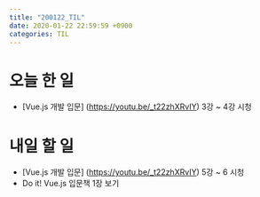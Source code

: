 ```yaml
---
title: "200122_TIL"
date: 2020-01-22 22:59:59 +0900
categories: TIL
---
```

# 오늘 한 일
* [Vue.js 개발 입문] (https://youtu.be/_t22zhXRvIY) 3강 ~ 4강 시청

# 내일 할 일
* [Vue.js 개발 입문] (https://youtu.be/_t22zhXRvIY) 5강 ~ 6 시청
* Do it! Vue.js 입문책 1장 보기
